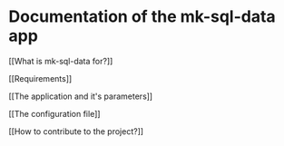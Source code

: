 # Documentation of the mk-sql-data app

[[What is mk-sql-data for?]]

[[Requirements]]

[[The application and it's parameters]]

[[The configuration file]]

[[How to contribute to the project?]]